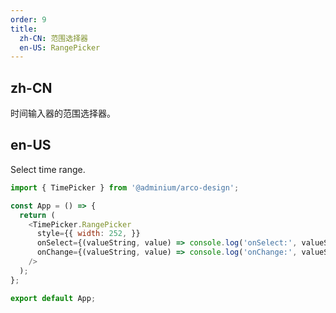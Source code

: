 ```yaml
---
order: 9
title:
  zh-CN: 范围选择器
  en-US: RangePicker
---
```


## zh-CN

时间输入器的范围选择器。

## en-US

Select time range.

```js
import { TimePicker } from '@adminium/arco-design';

const App = () => {
  return (
    <TimePicker.RangePicker
      style={{ width: 252, }}
      onSelect={(valueString, value) => console.log('onSelect:', valueString, value)}
      onChange={(valueString, value) => console.log('onChange:', valueString, value)}
    />
  );
};

export default App;
```
